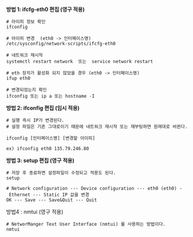 

**방법 1: ifcfg-eth0 편집 (영구 적용)**

```
# 아이피 정보 확인
ifconfig 

# 아이피 변경  (eth0 -> 인터페이스명)
/etc/sysconfig/network-scripts/ifcfg-eth0

# 네트워크 재시작
systemctl restart network  또는  service network restart

# eth 장치가 활성화 되지 않았을 경우 (eth0 -> 인터페이스명)
ifup eth0

# 변경되었는지 확인
ifconfig 또는 ip a 또는 hostname -I

```


**방법 2: ifconfig 편집 (임시 적용)**
```
# 실행 즉시 IP가 변경된다. 
# 설정 파일은 기존 그대로이기 때문에 네트워크 재시작 또는 재부팅하면 원래대로 바뀐다.  

ifconfig [인터페이스명] [변경할 아이피]

ex) ifconfig eth0 135.79.246.80

```

  
**방법 3: setup 편집 (영구 적용)**
```
# 저장 후 종료하면 설정파일이 수정되고 적용도 된다. 
setup  

# Network configuration --- Device configuration --- eth0 (eth0) - Ethernet --- Static IP 값을 변경  
OK --- Save --- Save&Quit --- Quit
```

 
방법4 : nmtui (영구 적용)
```
# NetworManger Text User Interface (nmtui) 를 사용하는 방법이다.
nmtui

```

